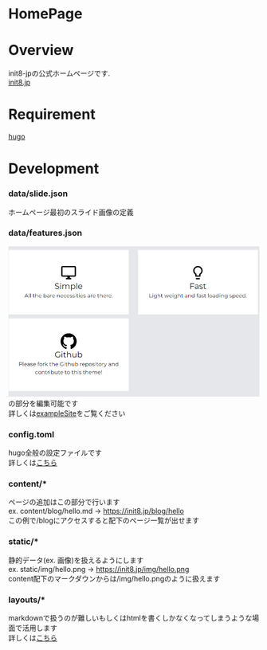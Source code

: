 # HomePage

# Overview

init8-jpの公式ホームページです.  
[init8.jp](https://www.init8.jp)  

# Requirement

[hugo](https://gohugo.io)  

# Development

### data/slide.json  

ホームページ最初のスライド画像の定義  

### data/features.json  

![](docs/img/features.png)  
の部分を編集可能です  
詳しくは[exampleSite](https://github.com/opera7133/tella/tree/master/exampleSite)をご覧ください  

### config.toml  

hugo全般の設定ファイルです  
詳しくは[こちら](https://gohugo.io/getting-started/configuration/)  

### content/*  

ページの追加はこの部分で行います  
ex. content/blog/hello.md -> https://init8.jp/blog/hello  
この例で/blogにアクセスすると配下のページ一覧が出せます  

### static/*  

静的データ(ex. 画像)を扱えるようにします  
ex. static/img/hello.png -> https://init8.jp/img/hello.png  
content配下のマークダウンからは/img/hello.pngのように扱えます  

### layouts/*  

markdownで扱うのが難しいもしくはhtmlを書くしかなくなってしまうような場面で活用します  
詳しくは[こちら](https://gohugo.io/templates/)  
